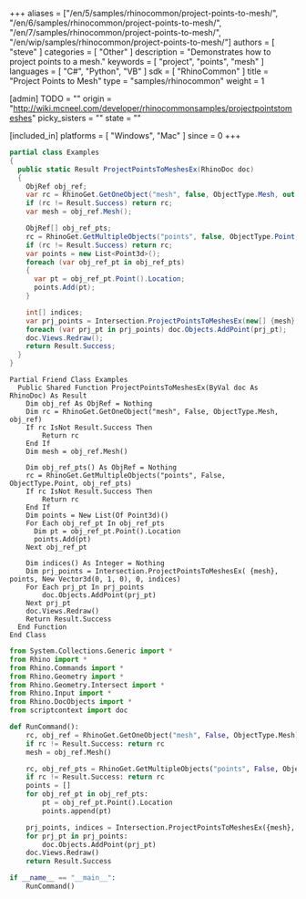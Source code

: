 +++
aliases = ["/en/5/samples/rhinocommon/project-points-to-mesh/", "/en/6/samples/rhinocommon/project-points-to-mesh/", "/en/7/samples/rhinocommon/project-points-to-mesh/", "/en/wip/samples/rhinocommon/project-points-to-mesh/"]
authors = [ "steve" ]
categories = [ "Other" ]
description = "Demonstrates how to project points to a mesh."
keywords = [ "project", "points", "mesh" ]
languages = [ "C#", "Python", "VB" ]
sdk = [ "RhinoCommon" ]
title = "Project Points to Mesh"
type = "samples/rhinocommon"
weight = 1

[admin]
TODO = ""
origin = "http://wiki.mcneel.com/developer/rhinocommonsamples/projectpointstomeshes"
picky_sisters = ""
state = ""

[included_in]
platforms = [ "Windows", "Mac" ]
since = 0
+++

<div class="codetab-content" id="cs">

```cs
partial class Examples
{
  public static Result ProjectPointsToMeshesEx(RhinoDoc doc)
  {
    ObjRef obj_ref;
    var rc = RhinoGet.GetOneObject("mesh", false, ObjectType.Mesh, out obj_ref);
    if (rc != Result.Success) return rc;
    var mesh = obj_ref.Mesh();

    ObjRef[] obj_ref_pts;
    rc = RhinoGet.GetMultipleObjects("points", false, ObjectType.Point, out obj_ref_pts);
    if (rc != Result.Success) return rc;
    var points = new List<Point3d>();
    foreach (var obj_ref_pt in obj_ref_pts)
    {
      var pt = obj_ref_pt.Point().Location;
      points.Add(pt);
    }

    int[] indices;
    var prj_points = Intersection.ProjectPointsToMeshesEx(new[] {mesh}, points, new Vector3d(0, 1, 0), 0, out indices);
    foreach (var prj_pt in prj_points) doc.Objects.AddPoint(prj_pt);
    doc.Views.Redraw();
    return Result.Success;
  }
}
```

</div>


<div class="codetab-content" id="vb">

```vbnet
Partial Friend Class Examples
  Public Shared Function ProjectPointsToMeshesEx(ByVal doc As RhinoDoc) As Result
	Dim obj_ref As ObjRef = Nothing
	Dim rc = RhinoGet.GetOneObject("mesh", False, ObjectType.Mesh, obj_ref)
	If rc IsNot Result.Success Then
		Return rc
	End If
	Dim mesh = obj_ref.Mesh()

	Dim obj_ref_pts() As ObjRef = Nothing
	rc = RhinoGet.GetMultipleObjects("points", False, ObjectType.Point, obj_ref_pts)
	If rc IsNot Result.Success Then
		Return rc
	End If
	Dim points = New List(Of Point3d)()
	For Each obj_ref_pt In obj_ref_pts
	  Dim pt = obj_ref_pt.Point().Location
	  points.Add(pt)
	Next obj_ref_pt

	Dim indices() As Integer = Nothing
	Dim prj_points = Intersection.ProjectPointsToMeshesEx( {mesh}, points, New Vector3d(0, 1, 0), 0, indices)
	For Each prj_pt In prj_points
		doc.Objects.AddPoint(prj_pt)
	Next prj_pt
	doc.Views.Redraw()
	Return Result.Success
  End Function
End Class
```

</div>


<div class="codetab-content" id="py">

```python
from System.Collections.Generic import *
from Rhino import *
from Rhino.Commands import *
from Rhino.Geometry import *
from Rhino.Geometry.Intersect import *
from Rhino.Input import *
from Rhino.DocObjects import *
from scriptcontext import doc

def RunCommand():
    rc, obj_ref = RhinoGet.GetOneObject("mesh", False, ObjectType.Mesh)
    if rc != Result.Success: return rc
    mesh = obj_ref.Mesh()

    rc, obj_ref_pts = RhinoGet.GetMultipleObjects("points", False, ObjectType.Point)
    if rc != Result.Success: return rc
    points = []
    for obj_ref_pt in obj_ref_pts:
        pt = obj_ref_pt.Point().Location
        points.append(pt)

    prj_points, indices = Intersection.ProjectPointsToMeshesEx({mesh}, points, Vector3d(0, 1, 0), 0)
    for prj_pt in prj_points:
        doc.Objects.AddPoint(prj_pt)
    doc.Views.Redraw()
    return Result.Success

if __name__ == "__main__":
    RunCommand()
```

</div>
